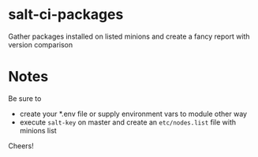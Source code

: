 # salt-ci-packages
Gather packages installed on listed minions 
and create a fancy report with version comparison

# Notes
Be sure to 
 - create your *.env file 
   or supply environment vars to module other way
 - execute `salt-key` on master 
   and create an `etc/nodes.list` file with minions list

Cheers!

